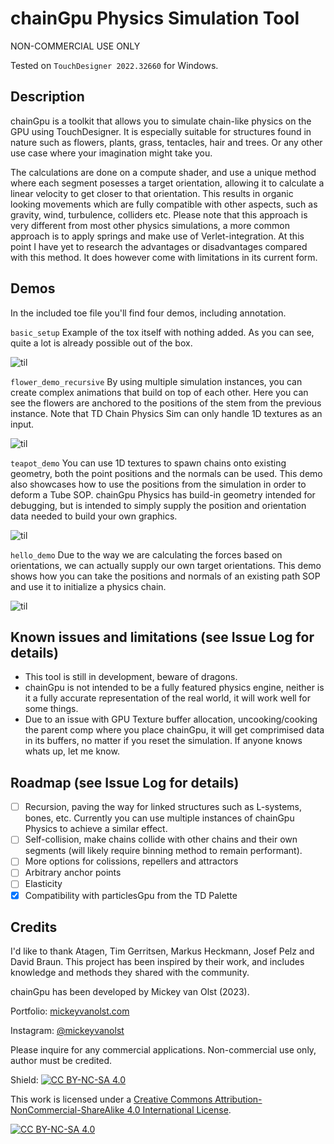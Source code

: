 # chainGpu Physics Simulation Tool
NON-COMMERCIAL USE ONLY

Tested on ```TouchDesigner 2022.32660``` for Windows.

## Description
chainGpu is a toolkit that allows you to simulate chain-like physics on the GPU using TouchDesigner. It is especially suitable for structures found in nature such as flowers, plants, grass, tentacles, hair and trees. Or any other use case where your imagination might take you. 

The calculations are done on a compute shader, and use a unique method where each segment posesses a target orientation, allowing it to calculate a linear velocity to get closer to that orientation. This results in organic looking movements which are fully compatible with other aspects, such as gravity, wind, turbulence, colliders etc. Please note that this approach is very different from most other physics simulations, a more common approach is to apply springs and make use of Verlet-integration. At this point I have yet to research the advantages or disadvantages compared with this method. It does however come with limitations in its current form.


## Demos
In the included toe file you'll find four demos, including annotation.

```basic_setup``` Example of the tox itself with nothing added. As you can see, quite a lot is already possible out of the box.

![til](https://github.com/mickeyvanolst/TD-chainGpu-Physics-Sim-Tool/blob/main/Preview/basic_demo.gif?raw=true)

```flower_demo_recursive``` By using multiple simulation instances, you can create complex animations that build on top of each other. Here you can see the flowers are anchored to the positions of the stem from the previous instance. Note that TD Chain Physics Sim can only handle 1D textures as an input.

![til](https://github.com/mickeyvanolst/TD-chainGpu-Physics-Sim-Tool/blob/main/Preview/flower_demo.png?raw=true)

```teapot_demo``` You can use 1D textures to spawn chains onto existing geometry, both the point positions and the normals can be used. This demo also showcases how to use the positions from the simulation in order to deform a Tube SOP. chainGpu Physics has build-in geometry intended for debugging, but is intended to simply supply the position and orientation data needed to build your own graphics.

![til](https://github.com/mickeyvanolst/TD-chainGpu-Physics-Sim-Tool/blob/main/Preview/teapot_demo.png?raw=true)

```hello_demo``` Due to the way we are calculating the forces based on orientations, we can actually supply our own target orientations. This demo shows how you can take the positions and normals of an existing path SOP and use it to initialize a physics chain.

![til](https://github.com/mickeyvanolst/TD-chainGpu-Physics-Sim-Tool/blob/main/Preview/hello_demo.gif?raw=true)

## Known issues and limitations (see Issue Log for details)
- This tool is still in development, beware of dragons.
- chainGpu is not intended to be a fully featured physics engine, neither is it a fully accurate representation of the real world, it will work well for some things.
- Due to an issue with GPU Texture buffer allocation, uncooking/cooking the parent comp where you place chainGpu, it will get comprimised data in its buffers, no matter if you reset the simulation. If anyone knows whats up, let me know.

## Roadmap (see Issue Log for details)
- [ ] Recursion, paving the way for linked structures such as L-systems, bones, etc. Currently you can use multiple instances of chainGpu Physics to achieve a similar effect.
- [ ] Self-collision, make chains collide with other chains and their own segments (will likely require binning method to remain performant).
- [ ] More options for colissions, repellers and attractors
- [ ] Arbitrary anchor points
- [ ] Elasticity
- [x] Compatibility with particlesGpu from the TD Palette

## Credits
I'd like to thank Atagen, Tim Gerritsen, Markus Heckmann, Josef Pelz and David Braun. This project has been inspired by their work, and includes knowledge and methods they shared with the community.

chainGpu has been developed by Mickey van Olst (2023). 

Portfolio: [mickeyvanolst.com](https://mickeyvanolst.com)

Instagram: [@mickeyvanolst](https://instagram.com/mickeyvanolst)

Please inquire for any commercial applications. Non-commercial use only, author must be credited.

Shield: [![CC BY-NC-SA 4.0][cc-by-nc-sa-shield]][cc-by-nc-sa]

This work is licensed under a
[Creative Commons Attribution-NonCommercial-ShareAlike 4.0 International License][cc-by-nc-sa].

[![CC BY-NC-SA 4.0][cc-by-nc-sa-image]][cc-by-nc-sa]

[cc-by-nc-sa]: http://creativecommons.org/licenses/by-nc-sa/4.0/
[cc-by-nc-sa-image]: https://licensebuttons.net/l/by-nc-sa/4.0/88x31.png
[cc-by-nc-sa-shield]: https://img.shields.io/badge/License-CC%20BY--NC--SA%204.0-lightgrey.svg
